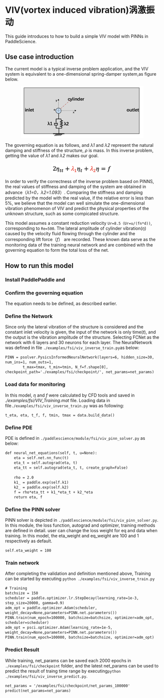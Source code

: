 # VIV(vortex induced vibration)涡激振动
This guide introduces to how to build a simple VIV model with PINNs in PaddleScience.



## Use case introduction
The current model is a typical inverse problem application, and the VIV system is equivalent to a one-dimensional spring-damper system,as figure below.

<div align="center">
<img src="image/VIV_1D_SpringDamper.png" width = "400" align=center />
</div>


The governing equation is as follows, and *λ1* and *λ2* represent the natural damping and stiffness of the structure, *ρ* is mass. In this inverse problem, getting the value of *λ1* and *λ2* makes our goal. 
<div align="center">
<img src="image/VIV_eq.png" width = "200" align=center />
</div>

In order to verify the correctness of the inverse problem based on PINNS, the real values of stiffness and damping of the system are obtained in advance（*λ1=0，λ2=1.093*）. Comparing the stiffness and damping predicted by the model with the real value, if the relative error is less than 5%, we believe that the model can well simulate the one-dimensional vibration phenomenon of VIV and predict the physical properties of the unknown structure, such as some compicated structure.

This model assumes a constant reduction velocity `Ur=8.5（Ur=u/(fn*d))`, corresponding to `Re=500`. The lateral amplitude of cylinder vibration(*η*) caused by the velocity fluid flowing through the cylinder and the corresponding lift force（*f*） are recorded. These known data serve as the monitoring data of the training neural network and  are combined with the governing equation to form the total loss of the net.

## How to run this model

### Install PaddlePaddle and

### Confirm the governing equation 

The equation needs to be defined, as described earlier.

### Define the Network
Since only the lateral vibration of the structure is considered and the constant inlet velocity is given, the input of the network is only time(*t*), and the output is the vibration amplitude of the structure.
Selecting FCNet as the network with 6 layers and 30 neurons for each layer. The NeuralNetwork was defined in file `./examples/fsi/viv_inverse_train.py`as below:

```
PINN = psolver.PysicsInformedNeuralNetwork(layers=6, hidden_size=30, num_ins=1, num_outs=1, 
        t_max=tmax, t_min=tmin, N_f=f.shape[0], checkpoint_path='./examples/fsi/checkpoint/', net_params=net_params)
```

### Load data for monitoring
In this model, *η* and *f* were calculated by CFD tools and saved in *./examples/fsi/VIV_Training.mat* file. Loading data in file`./examples/fsi/viv_inverse_train.py` was as following:

```
t_eta, eta, t_f, f, tmin, tmax = data.build_data()
```
### Define PDE
PDE is defined in `./paddlescience/module/fsi/viv_pinn_solver.py` as below:
```
def neural_net_equations(self, t, u=None):
    eta = self.net.nn_func(t)
    eta_t = self.autograd(eta, t)
    eta_tt = self.autograd(eta_t, t, create_graph=False)

    rho = 2.0
    k1_ = paddle.exp(self.k1)
    k2_ = paddle.exp(self.k2)
    f = rho*eta_tt + k1_*eta_t + k2_*eta
    return eta, f
```     

### Define the PINN solver
PINN solver is depicted in `./paddlescience/module/fsi/viv_pinn_solver.py`. In this module, the loss function, autograd and optimizer, training methods are defined in detail. user can change the loss weight for eq and data when training.
In this model, the eta_weight and eq_weight are 100 and 1 respectively as default.
```
self.eta_weight = 100
```

### Train network
After completing the validation and definition mentioned above, Training can be started by executing `python ./examples/fsi/viv_inverse_train.py`

```
# Training
batchsize = 150
scheduler = paddle.optimizer.lr.StepDecay(learning_rate=1e-3, step_size=20000, gamma=0.9)
adm_opt = paddle.optimizer.Adam(scheduler, weight_decay=None,parameters=PINN.net.parameters())
PINN.train(num_epoch=100000, batchsize=batchsize, optimizer=adm_opt, scheduler=scheduler)
adm_opt = psci.optimizer.Adam(learning_rate=1e-5, weight_decay=None,parameters=PINN.net.parameters())
PINN.train(num_epoch=100000, batchsize=batchsize, optimizer=adm_opt)
```

### Predict Result
While training, net_params can be saved each 2000 epochs in `./examples/fsi/checkpoint` folder, and the latest net_params can be used to predict the result of traing time range by executing`python ./examples/fsi/viv_inverse_predict.py`. 

```
net_params = '/examples/fsi/checkpoint/net_params_100000'
predict(net_params=net_params)
```



